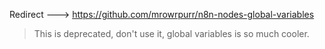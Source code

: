 Redirect ---> https://github.com/mrowrpurr/n8n-nodes-global-variables

> This is deprecated, don't use it, global variables is so much cooler.
